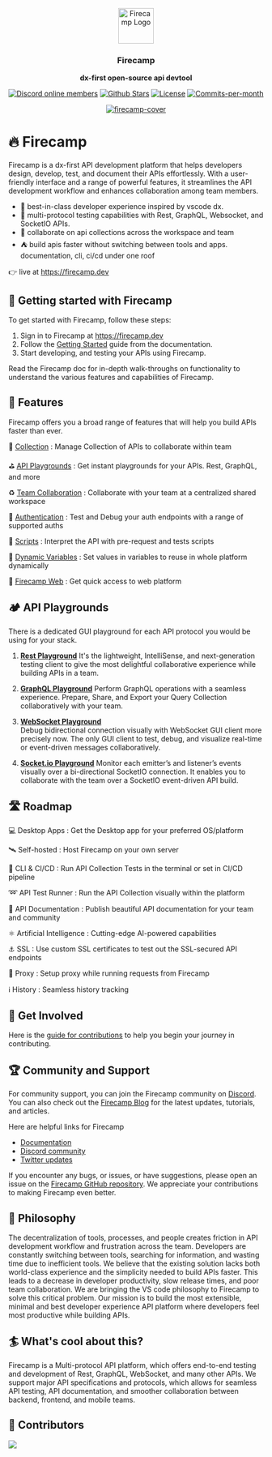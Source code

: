 <p align="center">
<a href="https://firecamp.dev">
  <img src="https://github.com/firecamp-dev/firecamp/blob/main/.github/logo.svg" alt="Firecamp Logo" width="70">
</a>
</p>

<h3 align="center"><b>Firecamp</b></h3>
<p align="center"><b>dx-first open-source api devtool</b></p>

<p align="center">
   <a href="https://discord.gg/8hRaqhK"><img alt="Discord online members" src="https://badgen.net/discord/members/8hRaqhK?color=5865F2&label=Discord&style=for-the-badge" /></a>
   <a href="https://github.com/firecamp-dev/firecamp/stargazers"><img src="https://img.shields.io/github/stars/firecamp-dev/firecamp" alt="Github Stars"></a>
   <a href="https://github.com/firecamp-dev/firecamp/blob/main/LICENSE"><img src="https://img.shields.io/badge/license-AGPLv3-purple" alt="License"></a>
   <a href="https://github.com/firecamp-dev/firecamp/pulse"><img src="https://img.shields.io/github/commit-activity/m/firecamp-dev/firecamp" alt="Commits-per-month"></a>
</p>

<p align="center">
  <a href="https://firecamp.dev">
  <img alt ="firecamp-cover" src="https://github.com/firecamp-dev/firecamp/assets/5078921/1ef25fd3-bf97-4bd0-b440-7c1f4ef3eb22"/>
  </a>
</p>

# 🔥 Firecamp

Firecamp is a dx-first API development platform that helps developers design, develop, test, and document their APIs effortlessly. With a user-friendly interface and a range of powerful features, it streamlines the API development workflow and enhances collaboration among team members.

- 🌈  best-in-class developer experience inspired by vscode dx. <br/>
- 📡 multi-protocol testing capabilities with Rest, GraphQL, Websocket, and SocketIO APIs. <br/>
- 👐 collaborate on api collections across the workspace and team <br/>
- ⛺ build apis faster without switching between tools and apps. documentation, cli, ci/cd under one roof <br/>
  

👉 live at https://firecamp.dev


## 🚀 Getting started with Firecamp
To get started with Firecamp, follow these steps:

1. Sign in to Firecamp at https://firecamp.dev
2. Follow the [Getting Started](https://firecamp.io/docs) guide from the documentation.
3. Start developing, and testing your APIs using Firecamp.

Read the Firecamp doc for in-depth walk-throughs on functionality to understand the various features and capabilities of Firecamp. 


## 🔬 Features

Firecamp offers you a broad range of features that will help you build APIs faster than ever.

📂 [Collection](https://firecamp.io/docs/platform/collection) : 
Manage Collection of APIs to collaborate within team <br/>

⛳ [API Playgrounds](https://firecamp.io/docs/rest/introduction) : 
Get instant playgrounds for your APIs. Rest, GraphQL, and more <br/>

♻️ [Team Collaboration](https://firecamp.io/docs/collaboration/getting-started) : 
Collaborate with your team at a centralized shared workspace <br/>

🔐 [Authentication](https://firecamp.io/docs/platform/authentication) : 
Test and Debug your auth endpoints with a range of supported auths <br/>

📠 [Scripts](https://firecamp.io/docs/platform/scripts) : 
Interpret the API with pre-request and tests scripts <br/>

🔩 [Dynamic Variables](https://firecamp.io/docs/platform/environment) : 
Set values in variables to reuse in whole platform dynamically <br/>

📡 [Firecamp Web](https://firecamp.dev) : 
Get quick access to web platform <br/>


## 🏕️ API Playgrounds
There is a dedicated GUI playground for each API protocol you would be using for your stack.

1. [**Rest Playground**](https://firecamp.io/docs/rest/introduction) 
  It's the lightweight, IntelliSense, and next-generation testing client to give the most delightful collaborative experience while building APIs in a team. 

2. [**GraphQL Playground**](https://firecamp.io/docs/graphql/introduction) 
  Perform GraphQL operations with a seamless experience. Prepare, Share, and Export your Query Collection collaboratively with your team.

3. [**WebSocket Playground**](https://firecamp.io/docs/websocket/introduction)  
  Debug bidirectional connection visually with WebSocket GUI client more precisely now. The only GUI client to test, debug, and visualize real-time or event-driven messages collaboratively. 
 
4. [**Socket.io Playground**](https://firecamp.io/docs/socket-io/introduction) 
  Monitor each emitter’s and listener’s events visually over a bi-directional SocketIO connection. It enables you to collaborate with the team over a SocketIO event-driven API build.
 
## 🛣️  Roadmap


💻  Desktop Apps : Get the Desktop app for your preferred OS/platform <br/>

🛰️ Self-hosted : Host Firecamp on your own server

🔁 CLI & CI/CD : Run API Collection Tests in the terminal or set in CI/CD pipeline <br/>

➿  API Test Runner :  Run the API Collection visually within the platform </br>

📄  API Documentation :  Publish beautiful API documentation for your team and community </br>

⚛️ Artificial Intelligence : Cutting-edge AI-powered capabilities </br>

⚓ SSL : Use custom SSL certificates to test out the SSL-secured API endpoints </br>

📝  Proxy : Setup proxy while running requests from Firecamp </br>

ℹ️ History : Seamless history tracking

## 📡 Get Involved 

Here is the [guide for contributions](https://github.com/firecamp-dev/firecamp/blob/main/CONTRIBUTING.md) to help you begin your journey in contributing.

## 🏆 Community and Support

For community support, you can join the Firecamp community on [Discord](https://discord.gg/8hRaqhK). You can also check out the [Firecamp Blog](https://firecamp.io/blog) for the latest updates, tutorials, and articles.

Here are helpful links for Firecamp
- [Documentation](https://firecamp.io/docs)
- [Discord community](https://discord.gg/8hRaqhK)
- [Twitter updates](https://twitter.com/FirecampDev)

If you encounter any bugs, or issues, or have suggestions, please open an issue on the [Firecamp GitHub repository](https://github.com/firecamp-dev/Firecamp). We appreciate your contributions to making Firecamp even better.

## 💭 Philosophy
The decentralization of tools, processes, and people creates friction in API development workflow and frustration across the team. Developers are constantly switching between tools, searching for information, and wasting time due to inefficient tools.
We believe that the existing solution lacks both world-class experience and the simplicity needed to build APIs faster. This leads to a decrease in developer productivity, slow release times, and poor team collaboration.
We are bringing the VS code philosophy to Firecamp to solve this critical problem. Our mission is to build the most extensible, minimal and best developer experience API platform where developers feel most productive while building APIs.

## 🏄  What's cool about this?

Firecamp is a Multi-protocol API platform, which offers end-to-end testing and development of Rest, GraphQL, WebSocket, and many other APIs.
We support major API specifications and protocols, which allows for seamless API testing, API documentation, and smoother collaboration between backend, frontend, and mobile teams.


## 💎 Contributors

<a href="https://github.com/firecamp-dev/firecamp/graphs/contributors">
  <img src="https://contrib.rocks/image?repo=firecamp-dev/firecamp" />
</a>
